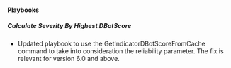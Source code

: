 
#### Playbooks
##### Calculate Severity By Highest DBotScore
- Updated playbook to use the GetIndicatorDBotScoreFromCache command to take into consideration the reliability parameter. The fix is relevant for version 6.0 and above.
